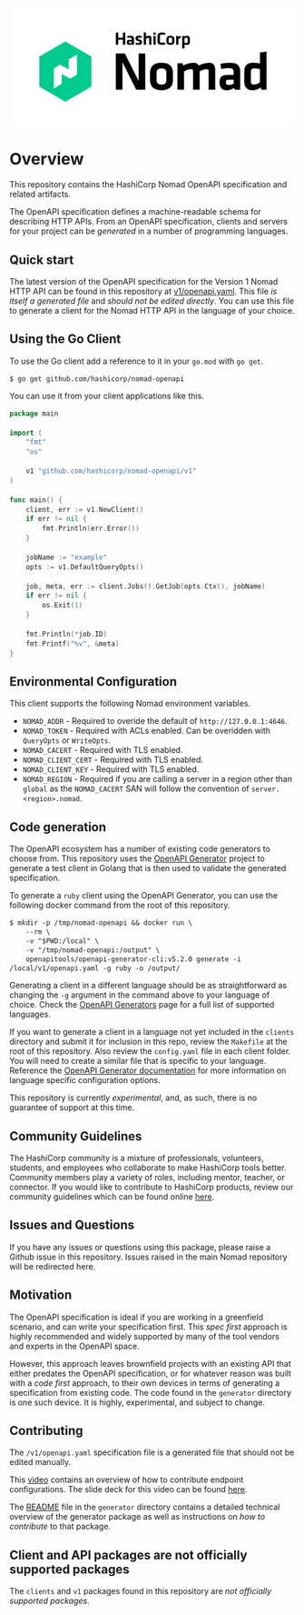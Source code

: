 <p align="center" style="text-align:center;">
  <a href="https://nomadproject.io">
    <img alt="HashiCorp Nomad logo" src="https://github.com/hashicorp/nomad/blob/c52741ae1bca0f1ea0bcbd31fc7e9f64df7632f2/website/public/img/logo-hashicorp.svg" width="500" />
  </a>
</p>

# Overview

This repository contains the HashiCorp Nomad OpenAPI specification and related artifacts.

The OpenAPI specification defines a machine-readable schema for describing HTTP APIs.
From an OpenAPI specification, clients and servers for your project can be
_generated_ in a number of programming languages.

## Quick start

The latest version of the OpenAPI specification for the Version 1 Nomad HTTP API
can be found in this repository at [v1/openapi.yaml](https://github.com/hashicorp/nomad-openapi/blob/main/v1/openapi.yaml).
This file _is itself a generated file_ and _should not be edited directly_. You can
use this file to generate a client for the Nomad HTTP API in the language of your
choice.

## Using the Go Client

To use the Go client add a reference to it in your `go.mod` with `go get`.

```shell
$ go get github.com/hashicorp/nomad-openapi
```

You can use it from your client applications like this.

```go
package main

import (
	"fmt"
	"os"
	
	v1 "github.com/hashicorp/nomad-openapi/v1"
)

func main() {
	client, err := v1.NewClient()
	if err != nil {
		fmt.Println(err.Error())
	}

	jobName := "example"
	opts := v1.DefaultQueryOpts()
	
	job, meta, err := client.Jobs().GetJob(opts.Ctx(), jobName)
	if err != nil {
		os.Exit(1)
	}
	
	fmt.Println(*job.ID)
	fmt.Printf("%v", &meta)
}
```

## Environmental Configuration 

This client supports the following Nomad environment variables.

- `NOMAD_ADDR` - Required to overide the default of `http://127.0.0.1:4646`.
- `NOMAD_TOKEN` - Required with ACLs enabled. Can be overidden with `QueryOpts` or `WriteOpts`.
- `NOMAD_CACERT` - Required with TLS enabled.
- `NOMAD_CLIENT_CERT` - Required with TLS enabled.
- `NOMAD_CLIENT_KEY` - Required with TLS enabled.
- `NOMAD_REGION` - Required if you are calling a server in a region other than
  `global` as the `NOMAD_CACERT` SAN will follow the convention of `server.<region>.nomad`.

## Code generation
The OpenAPI ecosystem has a number of existing code generators to choose from.
This repository uses the [OpenAPI Generator](https://openapi-generator.tech/)
project to generate a test client in Golang that is then used to validate the
generated specification.

To generate a `ruby` client using the OpenAPI Generator, you can use the following
docker command from the root of this repository.

```shell
$ mkdir -p /tmp/nomad-openapi && docker run \
	--rm \
	-v "$PWD:/local" \
	-v "/tmp/nomad-openapi:/output" \
	openapitools/openapi-generator-cli:v5.2.0 generate -i /local/v1/openapi.yaml -g ruby -o /output/
```

Generating a client in a different language should be as straightforward as
changing the `-g` argument in the command above to your language of choice. Check
the [OpenAPI Generators](https://openapi-generator.tech/docs/generators) page
for a full list of supported languages.

If you want to generate a client in a language not yet included in the `clients`
directory and submit it for inclusion in this repo, review the `Makefile` at the
root of this repository. Also review the `config.yaml` file in each client folder.
You will need to create a similar file that is specific to your language. Reference
the [OpenAPI Generator documentation](https://openapi-generator.tech/docs/configuration)
for more information on language specific configuration options.

This repository is currently _experimental_, and, as such, there is no guarantee
of support at this time.

## Community Guidelines

The HashiCorp community is a mixture of professionals, volunteers, students, and
employees who collaborate to make HashiCorp tools better. Community members play
a variety of roles, including mentor, teacher, or connector. If you would like to
contribute to HashiCorp products, review our community guidelines which can be
found online [here](https://www.hashicorp.com/community-guidelines).

## Issues and Questions

If you have any issues or questions using this package, please raise a Github issue
in this repository. Issues raised in the main Nomad repository will be redirected
here.

## Motivation

The OpenAPI specification is ideal if you are working in a greenfield scenario, and can
write your specification first. This _spec first_ approach is highly recommended and
widely supported by many of the tool vendors and experts in the OpenAPI space.

However, this approach leaves brownfield projects with an existing API that either
predates the OpenAPI specification, or for whatever reason was built with a _code first_
approach, to their own devices in terms of generating a specification from existing
code. The code found in the `generator` directory is one such device. It is highly,
experimental, and subject to change.

## Contributing

The `/v1/openapi.yaml` specification file is a generated file that should not be
edited manually.

This [video](https://youtu.be/x1AZbXiUENU) contains an overview of how to
contribute endpoint configurations. The slide deck for this video can be found
[here](https://docs.google.com/presentation/d/1h4OOjPFOHbDJsbtuQZRYDjotyBH1YZs7V8L7qmEjRXc/edit#slide=id.gf24f7d4584_1_20).

The [README](https://github.com/hashicorp/nomad-openapi/blob/main/generator/README.md)
file in the `generator` directory contains a detailed technical overview of the
generator package as well as instructions on _how to contribute_ to that package.

## Client and API packages are not officially supported packages

The `clients` and `v1` packages found in this repository are _not officially supported packages_.








